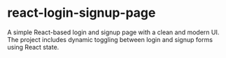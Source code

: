 # react-login-signup-page
A simple React-based login and signup page with a clean and modern UI. The project includes dynamic toggling between login and signup forms using React state.
